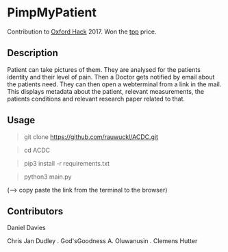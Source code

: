 # PimpMyPatient
Contribution to [Oxford Hack](http://oxfordhack.com/) 2017. Won the [tpp](https://www.tpp-uk.com/) price. 


## Description
Patient can take pictures of them. They are analysed for the patients identity and their level of pain.
Then a Doctor gets notified by email about the patients need. They can then open a webterminal from a link in the mail.
This displays metadata about the patient, relevant measurements, the patients conditions and relevant research paper related to that.

## Usage
> git clone https://github.com/rauwuckl/ACDC.git

> cd ACDC

> pip3 install -r requirements.txt

> python3 main.py

(--> copy paste the link from the terminal to the browser)

## Contributors
Daniel Davies

Chris Jan Dudley . 
God'sGoodness A. Oluwanusin . 
Clemens Hutter
